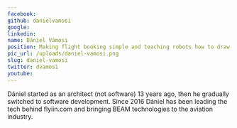 ```yaml
---
facebook: 
github: danielvamosi
google: 
linkedin: 
name: Dániel Vámosi
position: Making flight booking simple and teaching robots how to draw what they dreamt about
pic_url: /uploads/daniel-vamosi.png
slug: daniel-vamosi
twitter: dvamosi
youtube: 
---
```

Dániel started as an architect (not software) 13 years ago, then he gradually switched to software development. Since 2016 Dániel has been leading the tech behind flyiin.com and bringing BEAM technologies to the aviation industry.
